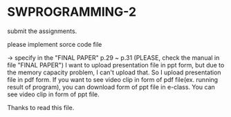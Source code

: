# SWPROGRAMMING-2
submit the assignments.

please implement sorce code file

<HOW TO IMPLEMENT THE PROGRAM>
-> specify in the "FINAL PAPER" p.29 ~ p.31
(PLEASE, check the manual in file "FINAL PAPER")

<To see the video clip in pdf>
  I want to upload presentation file in ppt form, but due to the memory capacity problem, I can't upload that.
  So I upload presentation file in pdf form.
  If you want to see video clip in form of pdf file(ex. running result of program), you can download form of ppt file in e-class.
  You can see video clip in form of ppt file.

Thanks to read this file.
